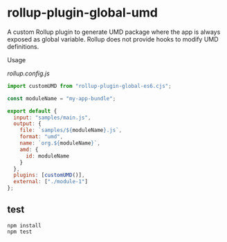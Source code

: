 # rollup-plugin-global-umd

A custom Rollup plugin to generate UMD package where the app is always exposed as global variable. Rollup does not provide hooks to modify UMD definitions.

Usage

_rollup.config.js_
```javascript
import customUMD from "rollup-plugin-global-es6.cjs";

const moduleName = "my-app-bundle";

export default {
  input: "samples/main.js",
  output: {
    file: `samples/${moduleName}.js`,
    format: "umd",
    name: `org.${moduleName}`,
    amd: {
      id: moduleName
    }
  },
  plugins: [customUMD()],
  external: ["./module-1"]
};
```

## test
```
npm install
npm test
```

